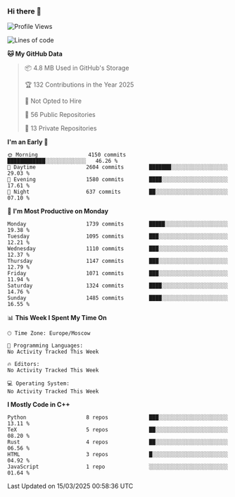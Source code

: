 ### Hi there 👋

<!--
**SemenMartynov/SemenMartynov** is a ✨ _special_ ✨ repository because its `README.md` (this file) appears on your GitHub profile.

Here are some ideas to get you started:

- 🔭 I’m currently working on ...
- 🌱 I’m currently learning ...
- 👯 I’m looking to collaborate on ...
- 🤔 I’m looking for help with ...
- 💬 Ask me about ...
- 📫 How to reach me: ...
- 😄 Pronouns: ...
- ⚡ Fun fact: ...
-->

<!--START_SECTION:waka-->
![Profile Views](http://img.shields.io/badge/Profile%20Views-1-blue)

![Lines of code](https://img.shields.io/badge/From%20Hello%20World%20I%27ve%20Written-7.6%20million%20lines%20of%20code-blue)

**🐱 My GitHub Data** 

> 📦 4.8 MB Used in GitHub's Storage 
 > 
> 🏆 132 Contributions in the Year 2025
 > 
> 🚫 Not Opted to Hire
 > 
> 📜 56 Public Repositories 
 > 
> 🔑 13 Private Repositories 
 > 
**I'm an Early 🐤** 

```text
🌞 Morning                4150 commits        ████████████░░░░░░░░░░░░░   46.26 % 
🌆 Daytime                2604 commits        ███████░░░░░░░░░░░░░░░░░░   29.03 % 
🌃 Evening                1580 commits        ████░░░░░░░░░░░░░░░░░░░░░   17.61 % 
🌙 Night                  637 commits         ██░░░░░░░░░░░░░░░░░░░░░░░   07.10 % 
```
📅 **I'm Most Productive on Monday** 

```text
Monday                   1739 commits        █████░░░░░░░░░░░░░░░░░░░░   19.38 % 
Tuesday                  1095 commits        ███░░░░░░░░░░░░░░░░░░░░░░   12.21 % 
Wednesday                1110 commits        ███░░░░░░░░░░░░░░░░░░░░░░   12.37 % 
Thursday                 1147 commits        ███░░░░░░░░░░░░░░░░░░░░░░   12.79 % 
Friday                   1071 commits        ███░░░░░░░░░░░░░░░░░░░░░░   11.94 % 
Saturday                 1324 commits        ████░░░░░░░░░░░░░░░░░░░░░   14.76 % 
Sunday                   1485 commits        ████░░░░░░░░░░░░░░░░░░░░░   16.55 % 
```


📊 **This Week I Spent My Time On** 

```text
🕑︎ Time Zone: Europe/Moscow

💬 Programming Languages: 
No Activity Tracked This Week

🔥 Editors: 
No Activity Tracked This Week

💻 Operating System: 
No Activity Tracked This Week
```

**I Mostly Code in C++** 

```text
Python                   8 repos             ███░░░░░░░░░░░░░░░░░░░░░░   13.11 % 
TeX                      5 repos             ██░░░░░░░░░░░░░░░░░░░░░░░   08.20 % 
Rust                     4 repos             ██░░░░░░░░░░░░░░░░░░░░░░░   06.56 % 
HTML                     3 repos             █░░░░░░░░░░░░░░░░░░░░░░░░   04.92 % 
JavaScript               1 repo              ░░░░░░░░░░░░░░░░░░░░░░░░░   01.64 % 
```




 Last Updated on 15/03/2025 00:58:36 UTC
<!--END_SECTION:waka-->
